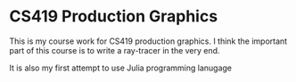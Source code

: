 CS419 Production Graphics
=====

This is my course work for CS419 production graphics.
I think the important part of this course is to write a ray-tracer in the very end.

It is also my first attempt to use Julia programming lanugage

